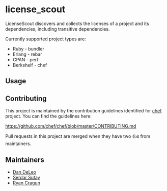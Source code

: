 # license_scout

LicenseScout discovers and collects the licenses of a project and its
dependencies, including transitive dependencies.

Currently supported project types are:

* Ruby - bundler
* Erlang - rebar
* CPAN - perl
* Berkshelf - chef

## Usage

## Contributing

This project is maintained by the contribution guidelines identified for
[chef](https://github.com/chef/chef) project. You can find the guidelines here:

https://github.com/chef/chef/blob/master/CONTRIBUTING.md

Pull requests in this project are merged when they have two :+1:s from maintainers.

## Maintainers

- [Dan DeLeo](https://github.com/danielsdeleo)
- [Serdar Sutay](https://github.com/sersut)
- [Ryan Cragun](https://github.com/ryancragun)

